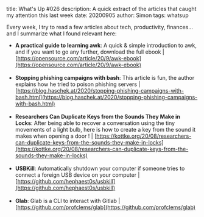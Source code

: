 title: What's Up #026
description: A quick extract of the articles that caught my attention this last week
date: 20200905
author: Simon
tags: whatsup

Every week, I try to read a few articles about tech, productivity, finances... and I summarize what I found relevant here:

* __A practical guide to learning awk__: A quick & simple introduction to awk, and if you want to go any further, download the full ebook | [https://opensource.com/article/20/9/awk-ebook](https://opensource.com/article/20/9/awk-ebook)
<br></br>
* __Stopping phishing campaigns with bash__: This article is fun, the author explains how he tried to poison phishing servers | [https://blog.haschek.at/2020/stopping-phishing-campaigns-with-bash.html](https://blog.haschek.at/2020/stopping-phishing-campaigns-with-bash.html)
<br></br>
* __Researchers Can Duplicate Keys from the Sounds They Make in Locks__: After being able to recover a conversation using the tiny movements of a light bulb, here is how to create a key from the sound it makes when opening a door ! | [https://kottke.org/20/08/researchers-can-duplicate-keys-from-the-sounds-they-make-in-locks](https://kottke.org/20/08/researchers-can-duplicate-keys-from-the-sounds-they-make-in-locks)
<br></br>
* __USBKill__: Automatically shutdown your computer if someone tries to connect a foreign USB device on your computer | [https://github.com/hephaest0s/usbkill](https://github.com/hephaest0s/usbkill)
<br></br>
* __Glab__: Glab is a CLI to interact with Gitlab | [https://github.com/profclems/glab](https://github.com/profclems/glab)
<br></br>
